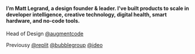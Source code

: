 #### I’m Matt Legrand, a design founder & leader. I’ve built products to scale in developer intelligence, creative technology, digital health, smart hardware, and no-code tools.

Head of Design [@augmentcode](https://github.com/augmentcode)

Previousy [@replit](https://github.com/replit) [@bubblegroup](https://github.com/bubblegroup) [@ideo](https://github.com/ideo)
